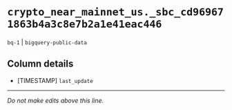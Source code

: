 # `crypto_near_mainnet_us._sbc_cd969671863b4a3c8e7b2a1e41eac446`
`bq-1` | `bigquery-public-data`

## Column details
* [TIMESTAMP] `last_update`

-------------------------------------------------------------------------------
*Do not make edits above this line.*
